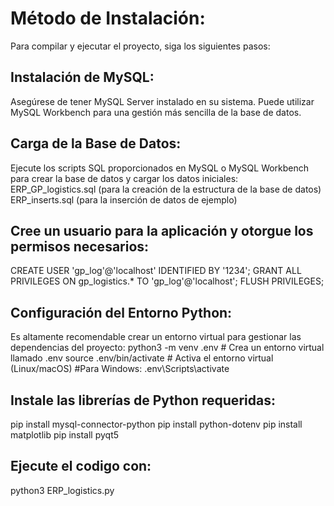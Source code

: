 # Método de Instalación:
Para compilar y ejecutar el proyecto, siga los siguientes pasos:
## Instalación de MySQL: 
Asegúrese de tener MySQL Server instalado en su sistema. Puede utilizar MySQL
Workbench para una gestión más sencilla de la base de datos.
## Carga de la Base de Datos:
Ejecute los scripts SQL proporcionados en MySQL o MySQL Workbench para crear la base de datos y cargar
los datos iniciales:
ERP_GP_logistics.sql (para la creación de la estructura de la base de datos)
ERP_inserts.sql (para la inserción de datos de ejemplo)
## Cree un usuario para la aplicación y otorgue los permisos necesarios:
CREATE USER 'gp_log'@'localhost' IDENTIFIED BY '1234';
GRANT ALL PRIVILEGES ON gp_logistics.* TO 'gp_log'@'localhost';
FLUSH PRIVILEGES;
## Configuración del Entorno Python:
Es altamente recomendable crear un entorno virtual para gestionar las dependencias del proyecto:
python3 -m venv .env # Crea un entorno virtual llamado .env
source .env/bin/activate # Activa el entorno virtual (Linux/macOS)
#Para Windows: .env\Scripts\activate
## Instale las librerías de Python requeridas:
pip install mysql-connector-python
pip install python-dotenv
pip install matplotlib
pip install pyqt5

## Ejecute el codigo con:
python3 ERP_logistics.py
